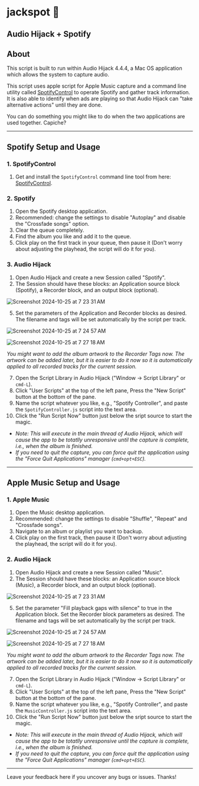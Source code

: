 # jackspot 🍯
Audio Hijack + Spotify
---
## About

This script is built to run within Audio Hijack 4.4.4, a Mac OS application which allows the system to capture audio.

This script uses apple script for Apple Music capture and a command line utility called [SpotifyControl](https://github.com/whiteemikee/SpotifyControl) to operate Spotify and gather track information. It is also able to identify when ads are playing so that Audio Hijack can "take alternative actions" until they are done.

You can do something you might like to do when the two applications are used together. Capiche?

---
## Spotify Setup and Usage
### 1. SpotifyControl
1. Get and install the `SpotifyControl` command line tool from here: [SpotifyControl](https://github.com/whiteemikee/SpotifyControl).

### 2. Spotify
1. Open the Spotify desktop application.
2. Recommended: change the settings to disable "Autoplay" and disable the "Crossfade songs" option.
3. Clear the queue completely.
4. Find the album you like and add it to the queue.
5. Click play on the first track in your queue, then pause it (Don't worry about adjusting the playhead, the script will do it for you).

### 3. Audio Hijack
1. Open Audio Hijack and create a new Session called "Spotify".
2. The Session should have these blocks: an Application source block (Spotify), a Recorder block, and an output block (optional).

![Screenshot 2024-10-25 at 7 23 31 AM](https://github.com/user-attachments/assets/fbb1d4d9-ad6b-4376-938d-dd4f5e9e4dac)

5. Set the parameters of the Application and Recorder blocks as desired. The filename and tags will be set automatically by the script per track.

![Screenshot 2024-10-25 at 7 24 57 AM](https://github.com/user-attachments/assets/5b5e40ac-380a-47cb-b7d5-75b1419ffdf7)

![Screenshot 2024-10-25 at 7 27 18 AM](https://github.com/user-attachments/assets/ca1e8a4f-3551-4f55-8a50-7c85886f41c3)

_You might want to add the album artwork to the Recorder Tags now. The artwork can be added later, but it is easier to do it now so it is automatically applied to all recorded tracks for the current session._

7. Open the Script Library in Audio Hijack ("Window -> Script Library" or `cmd-L`).
8. Click "User Scripts" at the top of the left pane, Press the "New Script" button at the bottom of the pane.
9. Name the script whatever you like, e.g., "Spotify Controller", and paste the `SpotifyController.js` script into the text area.
10. Click the "Run Script Now" button just below the sript source to start the magic.
  - _Note: This will execute in the main thread of Audio Hijack, which will cause the app to be totatlly unresponsive until the capture is complete, i.e., when the album is finished._
  - _If you need to quit the capture, you can force quit the application using the "Force Quit Applications" manager (`cmd+opt+ESC`)._
---
## Apple Music Setup and Usage
### 1. Apple Music
1. Open the Music desktop application.
2. Recommended: change the settings to disable "Shuffle", "Repeat" and "Crossfade songs".
3. Navigate to an album or playlist you want to backup.
5. Click play on the first track, then pause it (Don't worry about adjusting the playhead, the script will do it for you).

### 2. Audio Hijack
1. Open Audio Hijack and create a new Session called "Music".
2. The Session should have these blocks: an Application source block (Music), a Recorder block, and an output block (optional).

![Screenshot 2024-10-25 at 7 23 31 AM](https://github.com/user-attachments/assets/fbb1d4d9-ad6b-4376-938d-dd4f5e9e4dac)

5. Set the parameter "Fill playback gaps with silence" to true in the Application block. Set the  Recorder block parameters as desired. The filename and tags will be set automatically by the script per track.

![Screenshot 2024-10-25 at 7 24 57 AM](https://github.com/user-attachments/assets/5b5e40ac-380a-47cb-b7d5-75b1419ffdf7)

![Screenshot 2024-10-25 at 7 27 18 AM](https://github.com/user-attachments/assets/ca1e8a4f-3551-4f55-8a50-7c85886f41c3)

_You might want to add the album artwork to the Recorder Tags now. The artwork can be added later, but it is easier to do it now so it is automatically applied to all recorded tracks for the current session._

7. Open the Script Library in Audio Hijack ("Window -> Script Library" or `cmd-L`).
8. Click "User Scripts" at the top of the left pane, Press the "New Script" button at the bottom of the pane.
9. Name the script whatever you like, e.g., "Spotify Controller", and paste the `MusicController.js` script into the text area.
10. Click the "Run Script Now" button just below the sript source to start the magic.
  - _Note: This will execute in the main thread of Audio Hijack, which will cause the app to be totatlly unresponsive until the capture is complete, i.e., when the album is finished._
  - _If you need to quit the capture, you can force quit the application using the "Force Quit Applications" manager (`cmd+opt+ESC`)._

---

Leave your feedback here if you uncover any bugs or issues. Thanks!
